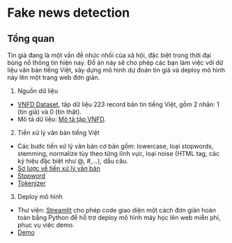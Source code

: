 # Fake news detection

## Tổng quan

Tin giả đang là một vấn đề nhức nhối của xã hội, đặc biệt trong thời đại bùng nổ thông tin hiện nay. Đồ án này sẽ cho phép các bạn làm việc với dữ liệu văn bản tiếng Việt, xây dựng mô hình dự đoán tin giả và deploy mô hình này lên một trang web đơn giản.

1. Nguồn dữ liệu
- [VNFD Dataset](https://github.com/thanhhocse96/vfnd-vietnamese-fake-news-datasets/blob/master/CSV/vn_news_223_tdlfr.csv), tập dữ liệu 223 record bản tin tiếng Việt, gồm 2 nhãn: 1 (tin giả) và 0 (tin thật).
- Mô tả dữ liệu: [Mô tả tập VNFD](https://github.com/thanhhocse96/vfnd-vietnamese-fake-news-datasets/tree/master/CSV).
 
2. Tiền xử lý văn bản tiếng Việt
- Các bước tiền xử lý văn bản cơ bản gồm: lowercase, loại stopwords, stemming, normalize tùy theo từng lĩnh vực, loại noise (HTML tag, các ký hiệu đặc biệt như @, #,...), dấu câu.
- [Sơ lược về tiền xử lý văn bản](https://maelfabien.github.io/machinelearning/NLP_1/#i-what-is-preprocessing)
- [Stopword](https://github.com/stopwords/vietnamese-stopwords/blob/master/vietnamese-stopwords.txt)
- [Tokenizer](https://github.com/vncorenlp/VnCoreNLP#install)

3. Deploy mô hình
- Thư viện: [Streamlit](https://streamlit.io/gallery) cho phép code giao diện một cách đơn giản hoàn toàn bằng Python để hỗ trợ deploy mô hình máy học lên web miễn phí, phục vụ việc demo.
- [Demo](https://share.streamlit.io/beiryu/fake_new/main/fake_new_detection.py)
